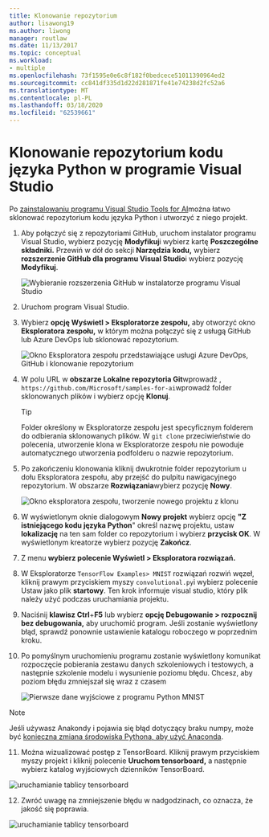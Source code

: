 ```yaml
---
title: Klonowanie repozytorium
author: lisawong19
ms.author: liwong
manager: routlaw
ms.date: 11/13/2017
ms.topic: conceptual
ms.workload:
- multiple
ms.openlocfilehash: 73f1595e0e6c8f182f0bedcece51011390964ed2
ms.sourcegitcommit: cc841df335d1d22d281871fe41e74238d2fc52a6
ms.translationtype: MT
ms.contentlocale: pl-PL
ms.lasthandoff: 03/18/2020
ms.locfileid: "62539661"
---
```

# <a name="clone-a-repository-of-python-code-in-visual-studio"></a>Klonowanie repozytorium kodu języka Python w programie Visual Studio

Po [zainstalowaniu programu Visual Studio Tools for AI](installation.md)można łatwo sklonować repozytorium kodu języka Python i utworzyć z niego projekt.

1. Aby połączyć się z repozytoriami GitHub, uruchom instalator programu Visual Studio, wybierz pozycję **Modyfikuj**i wybierz kartę **Poszczególne składniki.** Przewiń w dół do sekcji **Narzędzia kodu,** wybierz **rozszerzenie GitHub dla programu Visual Studio**i wybierz pozycję **Modyfikuj**.

    ![Wybieranie rozszerzenia GitHub w instalatorze programu Visual Studio](media/create-project-repo/installation-github-extension.png)

2. Uruchom program Visual Studio.

3. Wybierz **opcję Wyświetl > Eksploratorze zespołu,** aby otworzyć okno **Eksploratora zespołu,** w którym można połączyć się z usługą GitHub lub Azure DevOps lub sklonować repozytorium.

    ![Okno Eksploratora zespołu przedstawiające usługi Azure DevOps, GitHub i klonowanie repozytorium](media/create-project-repo/team-explorer-devops.png)

4. W polu URL w **obszarze Lokalne repozytoria Git**wprowadź , `https://github.com/Microsoft/samples-for-ai`wprowadź folder sklonowanych plików i wybierz opcję **Klonuj**.

    > [!Tip]
    > Folder określony w Eksploratorze zespołu jest specyficznym folderem do odbierania sklonowanych plików. W `git clone` przeciwieństwie do polecenia, utworzenie klona w Eksploratorze zespołu nie powoduje automatycznego utworzenia podfolderu o nazwie repozytorium.

5. Po zakończeniu klonowania kliknij dwukrotnie folder repozytorium u dołu Eksploratora zespołu, aby przejść do pulpitu nawigacyjnego repozytorium. W obszarze **Rozwiązania**wybierz pozycję **Nowy**.

    ![Okno eksploratora zespołu, tworzenie nowego projektu z klonu](media/create-project-repo/team-explorer-new-project.png)

6. W wyświetlonym oknie dialogowym **Nowy projekt** wybierz opcję **"Z istniejącego kodu języka Python**" określ nazwę projektu, ustaw **lokalizację** na ten sam folder co repozytorium i wybierz **przycisk OK**. W wyświetlonym kreatorze wybierz pozycję **Zakończ**.

7. Z menu **wybierz polecenie Wyświetl > Eksploratora rozwiązań.**

8. W Eksploratorze `TensorFlow Examples> MNIST` rozwiązań rozwiń węzeł, kliknij prawym przyciskiem myszy `convolutional.py`i wybierz polecenie Ustaw jako plik **startowy**. Ten krok informuje visual studio, który plik należy użyć podczas uruchamiania projektu.

9. Naciśnij **klawisz Ctrl**+**F5** lub wybierz **opcję Debugowanie > rozpocznij bez debugowania,** aby uruchomić program. Jeśli zostanie wyświetlony błąd, sprawdź ponownie ustawienie katalogu roboczego w poprzednim kroku.

10. Po pomyślnym uruchomieniu programu zostanie wyświetlony komunikat rozpoczęcie pobierania zestawu danych szkoleniowych i testowych, a następnie szkolenie modelu i wysunienie poziomu błędu. Chcesz, aby poziom błędu zmniejszał się wraz z czasem

    ![Pierwsze dane wyjściowe z programu Python MNIST](media/create-project-repo/tensorflow-mnist-running.png)

   > [!NOTE]
   > Jeśli używasz Anakondy i pojawia się błąd dotyczący braku numpy, może być [konieczna zmiana środowiska Pythona, aby użyć Anaconda](../python/selecting-a-python-environment-for-a-project.md).

11. Można wizualizować postęp z TensorBoard. Kliknij prawym przyciskiem myszy projekt i kliknij polecenie **Uruchom tensorboard,** a następnie wybierz katalog wyjściowych dzienników TensorBoard.

   ![uruchamianie tablicy tensorboard](media/create-project-repo/run-tensorboard.png)

12. Zwróć uwagę na zmniejszenie błędu w nadgodzinach, co oznacza, że jakość się poprawia.

   ![uruchamianie tablicy tensorboard](media/create-project-repo/tensorboard.png)
